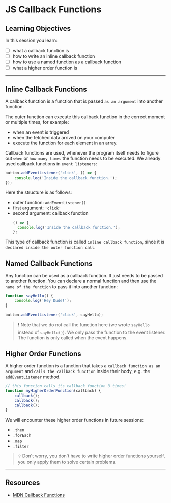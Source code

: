 # JS Callback Functions

## Learning Objectives

In this session you learn:

- [ ] what a callback function is
- [ ] how to write an inline callback function
- [ ] how to use a named function as a callback function
- [ ] what a higher order function is

---

## Inline Callback Functions

A callback function is a function that is passed `as an argument` into another function.

The outer function can execute this callback function in the correct moment or multiple times, for
example:

- when an event is triggered
- when the fetched data arrived on your computer
- execute the function for each element in an array.

Callback functions are used, whenever the program itself needs to figure out `when` or
`how many times` the function needs to be executed. We already used callback functions in
`event listeners`:

```js
button.addEventListener('click', () => {
	console.log('Inside the callback function.');
});
```

Here the structure is as follows:

- outer function: `addEventListener()`
- first argument: `'click'`
- second argument: callback function
  ```js
  () => {
  	console.log('Inside the callback function.');
  };
  ```

This type of callback function is called `inline callback function`, since it is
`declared inside the outer function call`.

## Named Callback Functions

Any function can be used as a callback function. It just needs to be passed to another function. You
can declare a normal function and then use the `name of the function` to pass it into another
function:

```js
function sayHello() {
	console.log('Hey Dude!');
}

button.addEventListener('click', sayHello);
```

> ❗️ Note that we do not call the function here (we wrote `sayHello` instead of `sayHello()`). We
> only pass the function to the event listener. The function is only called when the event happens.

## Higher Order Functions

A higher order function is a function that takes a `callback function as an argument` and
`calls the callback function` inside their body, e.g. the `addEventListener` method.

```js
// this function calls its callback function 3 times!
function myHigherOrderFunction(callback) {
	callback();
	callback();
	callback();
}
```

We will encounter these higher order functions in future sessions:

- `.then`
- `.forEach`
- `.map`
- `.filter`

> 💡 Don't worry, you don't have to write higher order functions yourself, you only apply them to
> solve certain problems.

---

## Resources

- [MDN Callback Functions](https://developer.mozilla.org/en-US/docs/Glossary/Callback_function)
